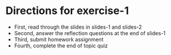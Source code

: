 # Directions for exercise-1

* First, read through the slides in slides-1 and slides-2
* Second, answer the reflection questions at the end of slides-1
* Third, submit homework assignment
* Fourth, complete the end of topic quiz

